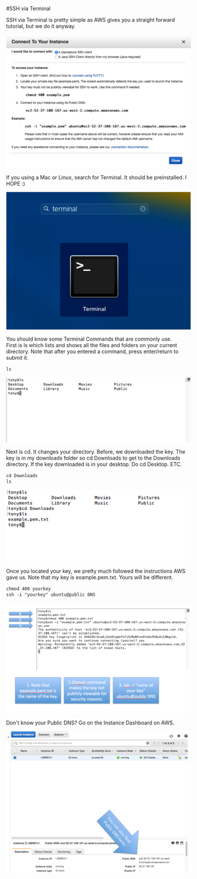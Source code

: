 #SSH via Terminal

SSH via Terminal is pretty simple as AWS gives you a straight forward tutorial, but we do it anyway.

![alt tag](https://github.com/TonyMeiDeveloper/GuideOnTheSide/blob/master/GuidePictures/connect.png)

If you using a Mac or Linux, search for Terminal. It should be preinstalled. I HOPE :)

![alt tag](https://github.com/TonyMeiDeveloper/GuideOnTheSide/blob/master/GuidePictures/terminal1.png)


You should know some Terminal Commands that are commonly use.  
First is ls which lists and shows all the files and folders on your current directory. Note that after you entered a command, press enter/return to submit it. 

```
ls
```


![alt tag](https://github.com/TonyMeiDeveloper/GuideOnTheSide/blob/master/GuidePictures/terminal2.png)


Next is cd. It changes your directory. Before, we downloaded the key. The key is in my downloads folder so cd Downloads to get to the Downloads directory. If the key downloaded is in your desktop. Do cd Desktop. ETC. 

```
cd Downloads
ls
```


![alt tag](https://github.com/TonyMeiDeveloper/GuideOnTheSide/blob/master/GuidePictures/terminal3.png)


Once you located your key, we pretty much followed the instructions AWS gave us. Note that my key is example.pem.txt. Yours will be different. 

```
chmod 400 yourkey
ssh -i "yourkey" ubuntu@public DNS 
```


![alt tag](https://github.com/TonyMeiDeveloper/GuideOnTheSide/blob/master/GuidePictures/terminal4.png)



Don't know your Public DNS? Go on the Instance Dashboard on AWS.


![alt tag](https://github.com/TonyMeiDeveloper/GuideOnTheSide/blob/master/GuidePictures/terminal5.png)




